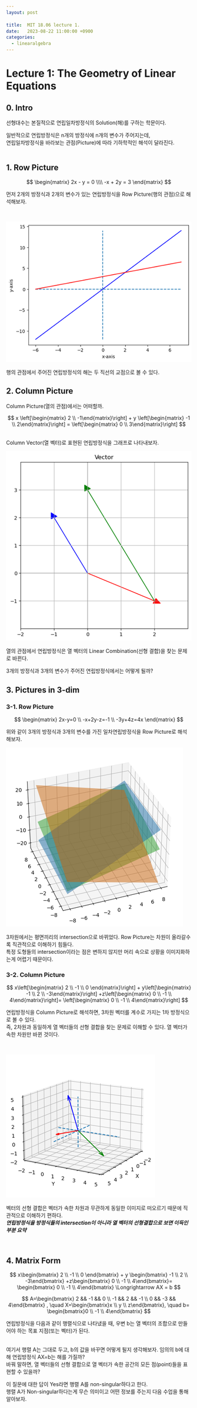 ```yaml
---
layout: post

title:  MIT 18.06 lecture 1.
date:   2023-08-22 11:00:00 +0900
categories: 
  - linearalgebra
---
```





Lecture 1: The Geometry of Linear Equations
=======

## 0. Intro
선형대수는 본질적으로 연립일차방정식의 Solution(해)를 구하는 학문이다.

일반적으로 연립방정식은 n개의 방정식에 n개의 변수가 주어지는데,<br>
연립일차방정식을 바라보는 관점(Picture)에 따라 기하학적인 해석이 달라진다.
<br>
<br>

## 1. Row Picture


$$
\begin{matrix}
2x - y = 0 \\\\
-x + 2y = 3
\end{matrix}
$$


먼저 2개의 방정식과 2개의 변수가 있는 연립방정식을 Row Picture(행의 관점)으로 해석해보자.

<br>


    
![png](/assets/img/img_LA/lecture_1/output_2_0.png)
    


행의 관점에서 주어진 연립방정식의 해는 두 직선의 교점으로 볼 수 있다.
<br>

## 2. Column Picture
Column Picture(열의 관점)에서는 어떠할까.

$$
x \left[\begin{matrix} 2 \\ -1\end{matrix}\right] + y \left[\begin{matrix} -1 \\ 2\end{matrix}\right]
= \left[\begin{matrix} 0 \\ 3\end{matrix}\right]
$$

<br>
Column Vector(열 벡터)로 표현된 연립방정식을 그래프로 나타내보자.

<br>
    
![png](/assets/img/img_LA/lecture_1/output_4_0.png)
    


열의 관점에서 연립방정식은 열 벡터의 Linear Combination(선형 결합)을 찾는 문제로 바뀐다.  

3개의 방정식과 3개의 변수가 주어진 연립방정식에서는 어떻게 될까?
<br>

## 3. Pictures in 3-dim

### 3-1. Row Picture


$$
\begin{matrix}
2x-y=0 \\
-x+2y-z=-1 \\
-3y+4z=4x
\end{matrix}
$$


위와 같이 3개의 방정식과 3개의 변수를 가진 일차연립방정식을 Row Picture로 해석해보자.



    
![png](/assets/img/img_LA/lecture_1/output_6_1.png)
    


3차원에서는 평면끼리의 intersection으로 바뀌었다. Row Picture는 차원이 올라갈수록 직관적으로 이해하기 힘들다.  
특정 도형들의 intersection이라는 점은 변하지 않지만 머리 속으로 상황을 이미지화하는게 어렵기 때문이다.
<br>

### 3-2. Column Picture


$$
x\left[\begin{matrix} 2 \\ -1 \\ 0 \end{matrix}\right] + y\left[\begin{matrix} -1 \\ 2 \\ -3\end{matrix}\right]
+z\left[\begin{matrix} 0 \\ -1 \\ 4\end{matrix}\right]= \left[\begin{matrix} 0 \\ -1 \\ 4\end{matrix}\right]
$$


연립방정식을 Column Picture로 해석하면, 3차원 벡터를 계수로 가지는 1차 방정식으로 볼 수 있다.  
즉, 2차원과 동일하게 열 벡터들의 선형 결합을 찾는 문제로 이해할 수 있다. 열 벡터가 속한 차원만 바뀐 것이다.

<br>

![png](/assets/img/img_LA/lecture_1/output_8_1.png)

벡터의 선형 결합은 벡터가 속한 차원과 무관하게 동일한 이미지로 떠오르기 때문에 직관적으로 이해하기 편하다.  
***연립방정식을 방정식들의 intersection이 아니라 열 벡터의 선형결합으로 보면 이득인 부분 요약***


<br>

## 4. Matrix Form


$$
x\begin{bmatrix} 2 \\ -1 \\ 0 \end{bmatrix} + y \begin{bmatrix} -1 \\ 2 \\ -3\end{bmatrix}
+z\begin{bmatrix} 0 \\ -1 \\ 4\end{bmatrix}= \begin{bmatrix} 0 \\ -1 \\ 4\end{bmatrix}
 \Longrightarrow  AX = b
$$

$$
A=\begin{bmatrix} 2 && -1 && 0 \\ -1 && 2 && -1 \\ 0 && -3 && 4\end{bmatrix} , \quad
X=\begin{bmatrix}x \\ y \\ z\end{bmatrix}, \quad b= \begin{bmatrix}0 \\ -1 \\ 4\end{bmatrix}
$$


연립방정식을 다음과 같이 행렬식으로 나타냈을 때, 우변 b는 열 벡터의 조합으로 만들어야 하는 목표 지점(또는 벡터)가 된다.  
<br>

여기서 행렬 A는 그대로 두고, b의 값을 바꾸면 어떻게 될지 생각해보자. 임의의 b에 대해 연립방정식 AX=b는 해를 가질까?  
바꿔 말하면, 열 벡터들의 선형 결합으로 열 벡터가 속한 공간의 모든 점(point)들을 표현할 수 있을까?  

이 질문에 대한 답이 Yes라면 행렬 A를 non-singular하다고 한다.  
행렬 A가 Non-singular하다는게 무슨 의미이고 어떤 정보를 주는지 다음 수업을 통해 알아보자.
